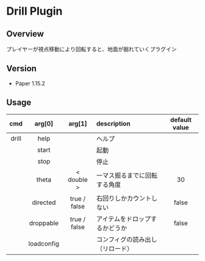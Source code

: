 # Drill Plugin

## Overview

プレイヤーが視点移動により回転すると、地面が掘れていくプラグイン

## Version
- Paper 1.15.2

## Usage
| cmd | arg[0] | arg[1] | description | default value |
| :---: | :---: | :---: | :--------- | :---:|
| drill | help | | ヘルプ | |
| | start | | 起動 | |
| | stop | | 停止 | |
| | theta | < double > | 一マス掘るまでに回転する角度 | 30 |
| | directed | true / false | 右回りしかカウントしない | false |
| | droppable | true / false | アイテムをドロップするかどうか | false | 
| | loadconfig | | コンフィグの読み出し（リロード）| |
